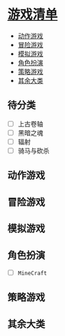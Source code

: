 # **[游戏清单](https://baike.baidu.com/item/%E6%B8%B8%E6%88%8F%E7%B1%BB%E5%9E%8B/360147 )**

<!-- vim-markdown-toc GFM -->
- [动作游戏](#动作游戏)
- [冒险游戏](#冒险游戏)
- [模拟游戏](#模拟游戏)
- [角色扮演](#角色扮演)
- [策略游戏](#策略游戏)
- [其余大类](#其余大类)
<!-- vim-markdown-toc -->

## 待分类

- [ ] 上古卷轴
- [ ] 黑暗之魂
- [ ] 辐射
- [ ] 骑马与砍杀

## 动作游戏

## 冒险游戏

## 模拟游戏

## 角色扮演

- [ ] `MineCraft`

## 策略游戏

## 其余大类
